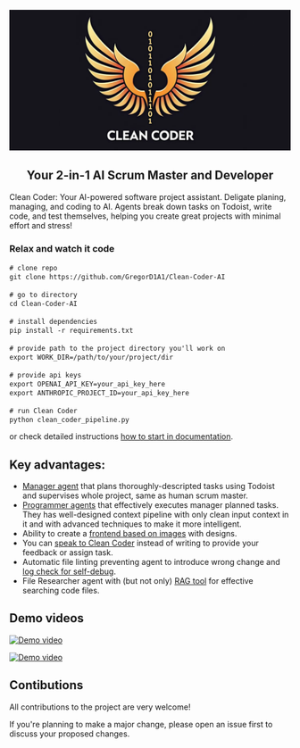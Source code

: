 ![Logo](./assets/logo_wide.png)
<div align="center">
<h2>Your 2-in-1 AI Scrum Master and Developer</h2>
</div>

Clean Coder: Your AI-powered software project assistant. Deligate planing, managing, and coding to AI. Agents break down tasks on Todoist, write code, and test themselves, helping you create great projects with minimal effort and stress!

### Relax and watch it code

```
# clone repo
git clone https://github.com/GregorD1A1/Clean-Coder-AI

# go to directory
cd Clean-Coder-AI

# install dependencies
pip install -r requirements.txt

# provide path to the project directory you'll work on
export WORK_DIR=/path/to/your/project/dir

# provide api keys
export OPENAI_API_KEY=your_api_key_here
export ANTHROPIC_PROJECT_ID=your_api_key_here

# run Clean Coder
python clean_coder_pipeline.py
```
or check detailed instructions [how to start in documentation](https://clean-coder.dev/quick_start/programmer_pipeline/).


## Key advantages:

- [Manager agent](https://clean-coder.dev/quick_start/manager/) that plans thoroughly-descripted tasks using Todoist and supervises whole project, same as human scrum master.
- [Programmer agents](https://clean-coder.dev/quick_start/programmer_pipeline/) that effectively executes manager planned tasks. They has well-designed context pipeline with only clean input context in it and with advanced techniques to make it more intelligent.
- Ability to create a [frontend based on images](https://clean-coder.dev/features/working_with_images/) with designs.
- You can [speak to Clean Coder](https://clean-coder.dev/features/talk_to_cc/) instead of writing to provide your feedback or assign task.
- Automatic file linting preventing agent to introduce wrong change and [log check for self-debug](https://clean-coder.dev/advanced_features_installation/logs_check/).
- File Researcher agent with (but not only) [RAG tool](https://clean-coder.dev/advanced_features_installation/similarity_search_for_researcher/) for effective searching code files.

## Demo videos

[![Demo video](https://img.youtube.com/vi/LLiABw4gY_w/maxresdefault.jpg)](https://youtu.be/LLiABw4gY_w "Demo video")

[![Demo video](https://img.youtube.com/vi/d5qbX-v4qwM/maxresdefault.jpg)](https://youtu.be/d5qbX-v4qwM "Demo video")

## Contibutions

All contributions to the project are very welcome!

If you're planning to make a major change, please open an issue first to discuss your proposed changes.
